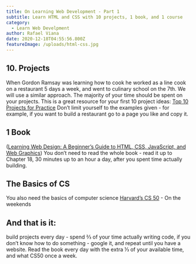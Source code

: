 ```yaml
---
title: On Learning Web Development - Part 1
subtitle: Learn HTML and CSS with 10 projects, 1 book, and 1 course 
category:
  - Learn Web Develpment
author: Rafael Viana
date: 2020-12-18T04:55:56.800Z
featureImage: /uploads/html-css.jpg
---
```

## 10. Projects
When Gordon Ramsay was learning how to cook he worked as a line cook on a restaurant 5 days a week, and went to culinary school on the 7th.
We will use a similar approach.
The majority of your time should be spent on your projects. 
This is a great resource for your first 10 project ideas:
[Top 10 Projects for Practice](https://www.geeksforgeeks.org/top-10-projects-for-beginners-to-practice-html-and-css-skills/)
Don’t limit yourself to the examples given - for example, if you want to build a restaurant go to a page you like and copy it. 
## 1 Book

([Learning Web Design: A Beginner’s Guide to HTML, CSS, JavaScript, and Web Graphics](https://www.amazon.com/Learning-Web-Design-Beginners-JavaScript/dp/1491960205/ref=as_li_ss_tl?dchild=1&keywords=jennifer+robbins+html&qid=1592572936&s=books&sr=1-1&linkCode=sl1&tag=csstricks-20&linkId=6010469f2458957ccbe405b0a389e373&language=en_US))
You don’t need to read the whole book - read it up to Chapter 18, 30 minutes up to an hour a day, after you spent time actually building.

## The Basics of CS 

You also need the basics of computer science
[Harvard’s CS 50](https://cs50.harvard.edu/college/2020/fall/) - On the weekends


## And that is it:
build projects every day - spend ⅔ of your time actually writing code, if you don’t know how to do something - google it, and repeat until you have a website.
Read the book every day with the extra ⅓ of your available time, and what CS50 once a week.

 







